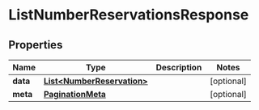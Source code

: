 # ListNumberReservationsResponse

## Properties
Name | Type | Description | Notes
------------ | ------------- | ------------- | -------------
**data** | [**List&lt;NumberReservation&gt;**](NumberReservation.md) |  |  [optional]
**meta** | [**PaginationMeta**](PaginationMeta.md) |  |  [optional]
